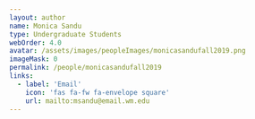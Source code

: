 ```yaml
---
layout: author
name: Monica Sandu
type: Undergraduate Students
webOrder: 4.0
avatar: /assets/images/peopleImages/monicasandufall2019.png
imageMask: 0
permalink: /people/monicasandufall2019
links:
  - label: 'Email'
    icon: 'fas fa-fw fa-envelope square'
    url: mailto:msandu@email.wm.edu
---
```

